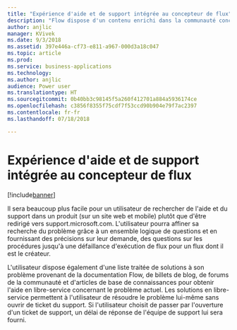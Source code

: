 ```yaml
---
title: "Expérience d'aide et de support intégrée au concepteur de flux"
description: "Flow dispose d'un contenu enrichi dans la communauté concernant la résolution des problèmes de flux. Une nouvelle expérience de support facilitera la recherche de solutions en ligne, sans devoir ouvrir un ticket de support."
author: anjlic
manager: KVivek
ms.date: 9/3/2018
ms.assetid: 397e446a-cf73-e811-a967-000d3a18c047
ms.topic: article
ms.prod: 
ms.service: business-applications
ms.technology: 
ms.author: anjlic
audience: Power user
ms.translationtype: HT
ms.sourcegitcommit: 0b40bb3c98145f5a260f412701a884a5936174ce
ms.openlocfilehash: c3856f8355f75cdf7f53ccd90b904e79f7ac2397
ms.contentlocale: fr-fr
ms.lasthandoff: 07/18/2018

---
```

# <a name="integrated-help-and-support-experience-in-flow-designer"></a>Expérience d'aide et de support intégrée au concepteur de flux


[!include[banner](../../includes/banner.md)]

Il sera beaucoup plus facile pour un utilisateur de rechercher de l'aide et du support dans un produit (sur un site web et mobile) plutôt que d'être redirigé vers support.microsoft.com. L'utilisateur pourra affiner sa recherche du problème grâce à un ensemble logique de questions et en fournissant des précisions sur leur demande, des questions sur les procédures jusqu'à une défaillance d'exécution de flux pour un flux dont il est le créateur. 

L'utilisateur dispose également d'une liste traitée de solutions à son problème provenant de la documentation Flow, de billets de blog, de forums de la communauté et d'articles de base de connaissances pour obtenir l'aide en libre-service concernant le problème actuel. Les solutions en libre-service permettent à l'utilisateur de résoudre le problème lui-même sans ouvrir de ticket du support. Si l'utilisateur choisit de passer par l'ouverture d'un ticket de support, un délai de réponse de l'équipe de support lui sera fourni. 

